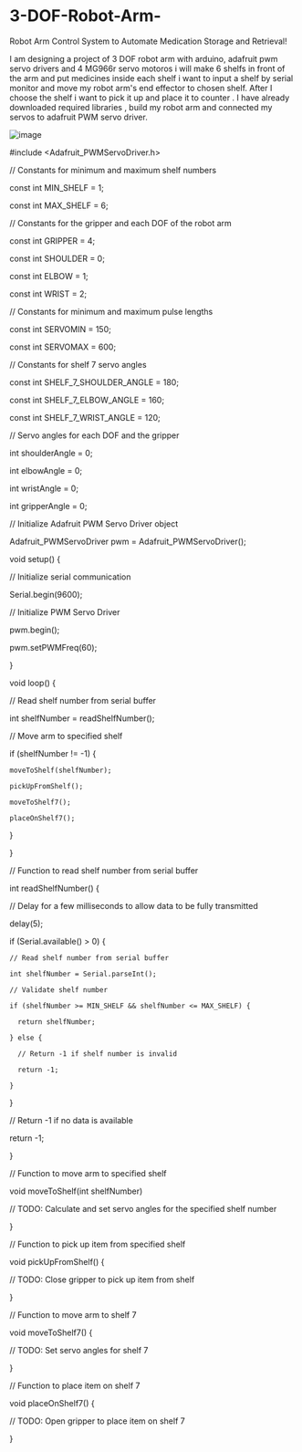 # 3-DOF-Robot-Arm-
Robot Arm Control System to Automate Medication Storage and Retrieval!

I am designing a project of 3 DOF robot arm with  arduino, adafruit pwm servo drivers and 4 MG966r servo motoros i will make 6 shelfs in front of the arm  and put medicines inside each shelf i want to input a shelf by serial monitor and move my robot arm's end effector to chosen shelf. After I choose the shelf i want to pick it up and place it to counter . I have already downloaded required libraries , build my robot arm and connected my servos to adafruit PWM servo driver.

![image](https://user-images.githubusercontent.com/74906633/216340708-62e8fdd7-924e-4be8-88bb-8b7cc910a274.png)


#include <Adafruit_PWMServoDriver.h>

// Constants for minimum and maximum shelf numbers

const int MIN_SHELF = 1;

const int MAX_SHELF = 6;

// Constants for the gripper and each DOF of the robot arm

const int GRIPPER = 4;

const int SHOULDER = 0;

const int ELBOW = 1;

const int WRIST = 2;

// Constants for minimum and maximum pulse lengths

const int SERVOMIN = 150;

const int SERVOMAX = 600;

// Constants for shelf 7 servo angles

const int SHELF_7_SHOULDER_ANGLE = 180;

const int SHELF_7_ELBOW_ANGLE = 160;

const int SHELF_7_WRIST_ANGLE = 120;


// Servo angles for each DOF and the gripper

int shoulderAngle = 0;

int elbowAngle = 0;

int wristAngle = 0;

int gripperAngle = 0;


// Initialize Adafruit PWM Servo Driver object

Adafruit_PWMServoDriver pwm = Adafruit_PWMServoDriver();

void setup() {

  // Initialize serial communication
  
  Serial.begin(9600);

  // Initialize PWM Servo Driver
  
  pwm.begin();
  
  pwm.setPWMFreq(60);
  
}

void loop() {

  // Read shelf number from serial buffer
  
  int shelfNumber = readShelfNumber();

  // Move arm to specified shelf
  
  if (shelfNumber != -1) {
  
    moveToShelf(shelfNumber);
    
    pickUpFromShelf();
    
    moveToShelf7();
    
    placeOnShelf7();
    
  }
  
}

// Function to read shelf number from serial buffer

int readShelfNumber() {

  // Delay for a few milliseconds to allow data to be fully transmitted
  
  delay(5);

  if (Serial.available() > 0) {
  
    // Read shelf number from serial buffer
    
    int shelfNumber = Serial.parseInt();

    // Validate shelf number
    
    if (shelfNumber >= MIN_SHELF && shelfNumber <= MAX_SHELF) {
    
      return shelfNumber;
      
    } else {
    
      // Return -1 if shelf number is invalid
      
      return -1;
      
    }
  }
  
  // Return -1 if no data is available
  
  return -1;
  
}

// Function to move arm to specified shelf

void moveToShelf(int shelfNumber) 

  // TODO: Calculate and set servo angles for the specified shelf number
  
}

// Function to pick up item from specified shelf

void pickUpFromShelf() {

  // TODO: Close gripper to pick up item from shelf
  
}

// Function to move arm to shelf 7

void moveToShelf7() {

  // TODO: Set servo angles for shelf 7
  
}

// Function to place item on shelf 7

void placeOnShelf7() {

  // TODO: Open gripper to place item on shelf 7
  
}
